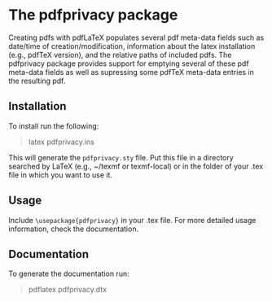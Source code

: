 # The pdfprivacy package

Creating pdfs with pdfLaTeX populates several pdf meta-data fields such as date/time of creation/modification, information about the latex installation (e.g., pdfTeX version), and the relative paths of included pdfs.
The pdfprivacy package provides support for emptying several of these pdf meta-data fields as well as supressing some pdfTeX meta-data entries in the resulting pdf.

## Installation

To install run the following:

> latex pdfprivacy.ins

This will generate the `pdfprivacy.sty` file.
Put this file in a directory searched by LaTeX (e.g., ~/texmf or texmf-local) or in the folder of your .tex file in which you want to use it.

## Usage

Include `\usepackage{pdfprivacy}` in your .tex file.
For more detailed usage information, check the documentation.

## Documentation

To generate the documentation run:

> pdflatex pdfprivacy.dtx
